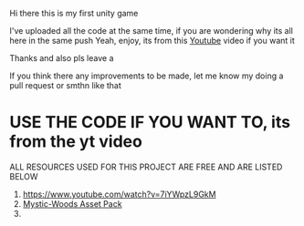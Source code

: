 Hi there this is my first unity game 

I've uploaded all the code at the same time, if you are wondering why its all here in the same push
Yeah, enjoy, its from this [Youtube](https://www.youtube.com/watch?v=7iYWpzL9GkM) video if you want it

Thanks and also pls leave a 

If you think there any improvements to be made, let me know my doing a pull request or smthn like that

# USE THE CODE IF YOU WANT TO, its from the yt video
ALL RESOURCES USED FOR THIS PROJECT ARE FREE AND ARE LISTED BELOW
1. https://www.youtube.com/watch?v=7iYWpzL9GkM
2. [Mystic-Woods Asset Pack](https://game-endeavor.itch.io/mystic-woods)
3. 